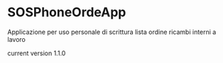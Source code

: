 # SOSPhoneOrdeApp
Applicazione per uso personale di scrittura lista ordine ricambi interni a lavoro

current version 1.1.0
